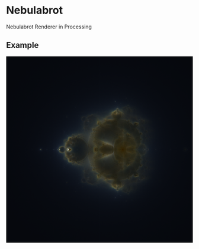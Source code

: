 # Nebulabrot
Nebulabrot Renderer in Processing

## Example

![Nebulabrot](https://raw.githubusercontent.com/ThexXTURBOXx/Nebulabrot/main/nebulabrot.png "Nebulabrot")

